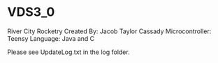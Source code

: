 # VDS3_0
River City Rocketry
Created By: Jacob Taylor Cassady
Microcontroller: Teensy
Language: Java and C

Please see UpdateLog.txt in the log folder.
